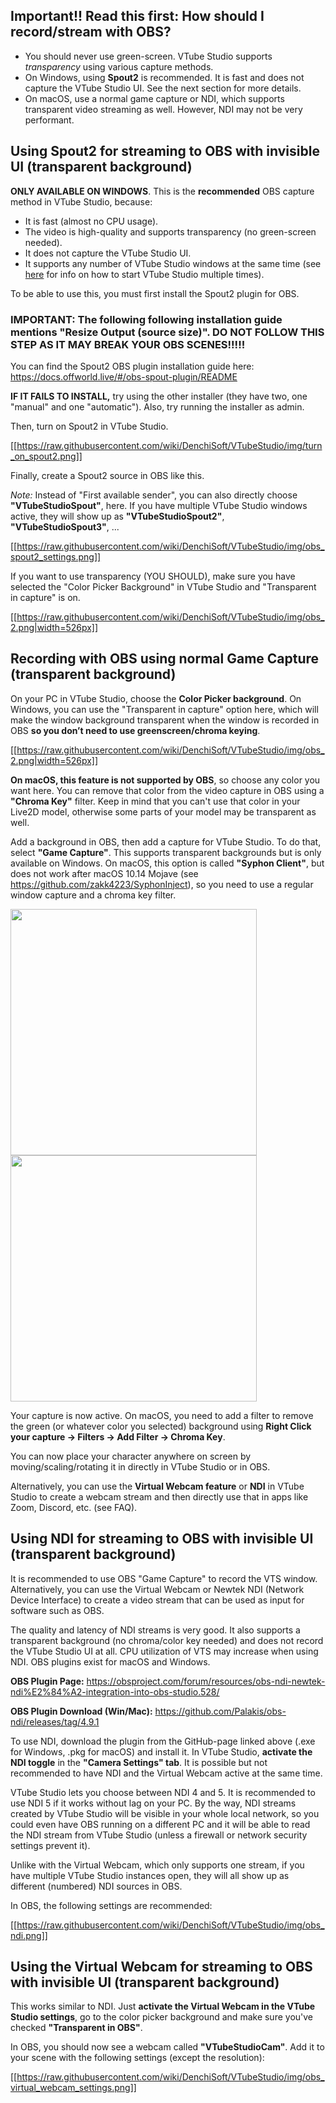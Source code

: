 ## Important!! Read this first: How should I record/stream with OBS?

* You should never use green-screen. VTube Studio supports *transparency* using various capture methods.
* On Windows, using **Spout2** is recommended. It is fast and does not capture the VTube Studio UI. See the next section for more details.
* On macOS, use a normal game capture or NDI, which supports transparent video streaming as well. However, NDI may not be very performant.

## Using Spout2 for streaming to OBS with invisible UI (transparent background)

**ONLY AVAILABLE ON WINDOWS**. This is the **recommended** OBS capture method in VTube Studio, because:

* It is fast (almost no CPU usage).
* The video is high-quality and supports transparency (no green-screen needed).
* It does not capture the VTube Studio UI.
* It supports any number of VTube Studio windows at the same time (see [here](https://github.com/DenchiSoft/VTubeStudio/wiki/Starting-without-Steam) for info on how to start VTube Studio multiple times).

To be able to use this, you must first install the Spout2 plugin for OBS.

### IMPORTANT: The following following installation guide mentions "Resize Output (source size)". DO NOT FOLLOW THIS STEP AS IT MAY BREAK YOUR OBS SCENES!!!!!

You can find the Spout2 OBS plugin installation guide here: https://docs.offworld.live/#/obs-spout-plugin/README

**IF IT FAILS TO INSTALL,** try using the other installer (they have two, one "manual" and one "automatic"). Also, try running the installer as admin.

Then, turn on Spout2 in VTube Studio.

[[https://raw.githubusercontent.com/wiki/DenchiSoft/VTubeStudio/img/turn_on_spout2.png]]

Finally, create a Spout2 source in OBS like this.

*Note:* Instead of "First available sender", you can also directly choose **"VTubeStudioSpout"**, here. If you have multiple VTube Studio windows active, they will show up as **"VTubeStudioSpout2"**, **"VTubeStudioSpout3"**, ...

[[https://raw.githubusercontent.com/wiki/DenchiSoft/VTubeStudio/img/obs_spout2_settings.png]]

If you want to use transparency (YOU SHOULD), make sure you have selected the "Color Picker Background" in VTube Studio and "Transparent in capture" is on.

[[https://raw.githubusercontent.com/wiki/DenchiSoft/VTubeStudio/img/obs_2.png|width=526px]]

## Recording with OBS using normal Game Capture (transparent background)

On your PC in VTube Studio, choose the **Color Picker background**. On Windows, you can use the "Transparent in capture" option here, which will make the window background transparent when the window is recorded in OBS **so you don’t need to use greenscreen/chroma keying**.

[[https://raw.githubusercontent.com/wiki/DenchiSoft/VTubeStudio/img/obs_2.png|width=526px]]

**On macOS, this feature is not supported by OBS**, so choose any color you want here. You can remove that color from the video capture in OBS using a **"Chroma Key"** filter. Keep in mind that you can't use that color in your Live2D model, otherwise some parts of your model may be transparent as well.

Add a background in OBS, then add a capture for VTube Studio. To do that, select **"Game Capture"**. This supports transparent backgrounds but is only available on Windows.
On macOS, this option is called **"Syphon Client"**, but does not work after macOS 10.14 Mojave (see https://github.com/zakk4223/SyphonInject), so you need to use a regular window capture and a chroma key filter.

<p float="left">
  <img src="https://raw.githubusercontent.com/wiki/DenchiSoft/VTubeStudio/img/obs_4.png" width="394" /> 
  <img src="https://raw.githubusercontent.com/wiki/DenchiSoft/VTubeStudio/img/obs_5.png" width="394" /> 
</p>

Your capture is now active. On macOS, you need to add a filter to remove the green (or whatever color you selected) background using **Right Click your capture → Filters → Add Filter → Chroma Key**.

You can now place your character anywhere on screen by moving/scaling/rotating it in directly in VTube Studio or in OBS.

Alternatively, you can use the **Virtual Webcam feature** or **NDI** in VTube Studio to create a webcam stream and then directly use that in apps like Zoom, Discord, etc. (see FAQ). 

## Using NDI for streaming to OBS with invisible UI (transparent background)

It is recommended to use OBS "Game Capture" to record the VTS window. Alternatively, you can use the Virtual Webcam or Newtek NDI (Network Device Interface) to create a video stream that can be used as input for software such as OBS.

The quality and latency of NDI streams is very good. It also supports a transparent background (no chroma/color key needed) and does not record the VTube Studio UI at all. CPU utilization of VTS may increase when using NDI. OBS plugins exist for macOS and Windows.

**OBS Plugin Page:** https://obsproject.com/forum/resources/obs-ndi-newtek-ndi%E2%84%A2-integration-into-obs-studio.528/

**OBS Plugin Download (Win/Mac):** https://github.com/Palakis/obs-ndi/releases/tag/4.9.1 

To use NDI, download the plugin from the GitHub-page linked above (.exe for Windows, .pkg for macOS) and install it. In VTube Studio, **activate the NDI toggle** in the **"Camera Settings" tab**. It is possible but not recommended to have NDI and the Virtual Webcam active at the same time.

VTube Studio lets you choose between NDI 4 and 5. It is recommended to use NDI 5 if it works without lag on your PC. By the way, NDI streams created by VTube Studio will be visible in your whole local network, so you could even have OBS running on a different PC and it will be able to read the NDI stream from VTube Studio (unless a firewall or network security settings prevent it).

Unlike with the Virtual Webcam, which only supports one stream, if you have multiple VTube Studio instances open, they will all show up as different (numbered) NDI sources in OBS.

In OBS, the following settings are recommended:

[[https://raw.githubusercontent.com/wiki/DenchiSoft/VTubeStudio/img/obs_ndi.png]]

## Using the Virtual Webcam for streaming to OBS with invisible UI (transparent background)

This works similar to NDI. Just **activate the Virtual Webcam in the VTube Studio settings**, go to the color picker background and make sure you've checked **"Transparent in OBS"**.

In OBS, you should now see a webcam called **"VTubeStudioCam"**. Add it to your scene with the following settings (except the resolution):

[[https://raw.githubusercontent.com/wiki/DenchiSoft/VTubeStudio/img/obs_virtual_webcam_settings.png]]
